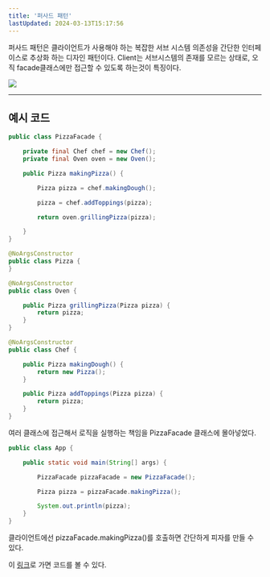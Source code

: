 ```yaml
---
title: '퍼사드 패턴'
lastUpdated: 2024-03-13T15:17:56
---
```


퍼사드 패턴은 클라이언트가 사용해야 하는 복잡한 서브 시스템 의존성을 간단한 인터페이스로 추상화 하는 디자인 패턴이다. Client는 서브시스템의 존재를 모르는 상태로, 오직 facade클래스에만 접근할 수 있도록 하는것이 특징이다. 

<img src="https://user-images.githubusercontent.com/46446165/136713517-80b98950-507b-4db7-ab61-c8f1beeafefa.png">

---

## 예시 코드

```java
public class PizzaFacade {

    private final Chef chef = new Chef();
    private final Oven oven = new Oven();

    public Pizza makingPizza() {

        Pizza pizza = chef.makingDough();

        pizza = chef.addToppings(pizza);

        return oven.grillingPizza(pizza);

    }
}
```

```java
@NoArgsConstructor
public class Pizza {
}

@NoArgsConstructor
public class Oven {

    public Pizza grillingPizza(Pizza pizza) {
        return pizza;
    }
}

@NoArgsConstructor
public class Chef {

    public Pizza makingDough() {
        return new Pizza();
    }

    public Pizza addToppings(Pizza pizza) {
        return pizza;
    }
}
```

여러 클래스에 접근해서 로직을 실행하는 책임을 PizzaFacade 클래스에 몰아넣었다.

```java
public class App {

    public static void main(String[] args) {

        PizzaFacade pizzaFacade = new PizzaFacade();

        Pizza pizza = pizzaFacade.makingPizza();

        System.out.println(pizza);
    }
}
```

클라이언트에선 pizzaFacade.makingPizza()를 호출하면 간단하게 피자를 만들 수 있다.

이 <a href="https://github.com/rlaisqls/GoF-DesignPatterns/tree/master/src/main/java/com/study/gof/designpattrens/_02_StructuralPatterns/facade">링크</a>로 가면 코드를 볼 수 있다.

